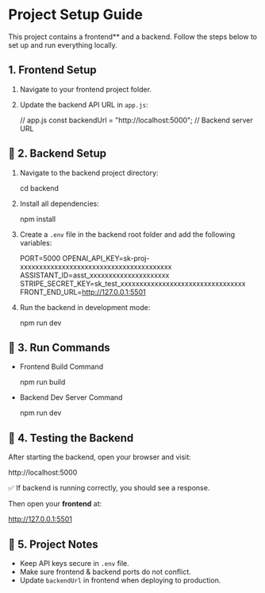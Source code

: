 

#  Project Setup Guide

This project contains a frontend** and a backend. Follow the steps below to set up and run everything locally.



## 1. Frontend Setup

1. Navigate to your frontend project folder.

2. Update the backend API URL in `app.js`:

  
   // app.js
   const backendUrl = "http://localhost:5000"; // Backend server URL
  





## 📌 2. Backend Setup

1. Navigate to the backend project directory:

   
   cd backend
   

2. Install all dependencies:

 
   npm install
  

3. Create a `.env` file in the backend root folder and add the following variables:

   
   PORT=5000
   OPENAI_API_KEY=sk-proj-xxxxxxxxxxxxxxxxxxxxxxxxxxxxxxxxxxxxxxxx
   ASSISTANT_ID=asst_xxxxxxxxxxxxxxxxxxxxx
   STRIPE_SECRET_KEY=sk_test_xxxxxxxxxxxxxxxxxxxxxxxxxxxxxxxxx
   FRONT_END_URL=http://127.0.0.1:5501


 

4. Run the backend in development mode:


   npm run dev
 



## 📌 3. Run Commands

* Frontend Build Command


  npm run build


* Backend Dev Server Command

 
  npm run dev
 



## 📌 4. Testing the Backend

After starting the backend, open your browser and visit:


http://localhost:5000


✅ If backend is running correctly, you should see a response.

Then open your **frontend** at:

http://127.0.0.1:5501


## 📌 5. Project Notes

* Keep API keys secure in `.env` file.
* Make sure frontend & backend ports do not conflict.
* Update `backendUrl` in frontend when deploying to production.





